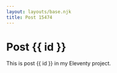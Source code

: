 ```yaml
---
layout: layouts/base.njk
title: Post 15474
---
```


# Post {{ id }}

This is post {{ id }} in my Eleventy project.
